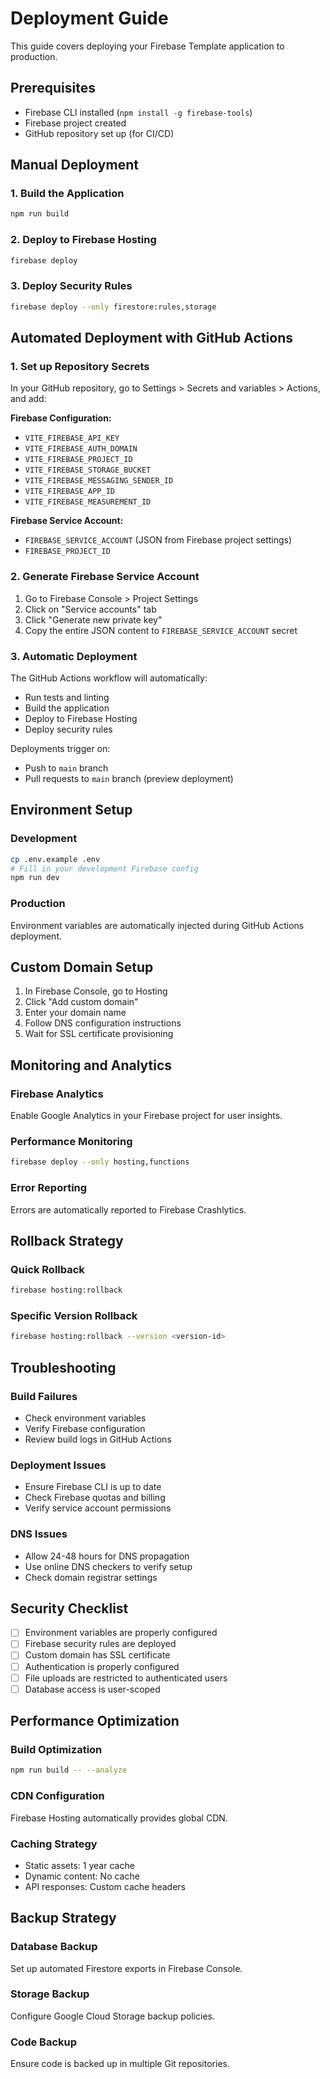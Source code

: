 # Deployment Guide

This guide covers deploying your Firebase Template application to production.

## Prerequisites

- Firebase CLI installed (`npm install -g firebase-tools`)
- Firebase project created
- GitHub repository set up (for CI/CD)

## Manual Deployment

### 1. Build the Application
```bash
npm run build
```

### 2. Deploy to Firebase Hosting
```bash
firebase deploy
```

### 3. Deploy Security Rules
```bash
firebase deploy --only firestore:rules,storage
```

## Automated Deployment with GitHub Actions

### 1. Set up Repository Secrets

In your GitHub repository, go to Settings > Secrets and variables > Actions, and add:

**Firebase Configuration:**
- `VITE_FIREBASE_API_KEY`
- `VITE_FIREBASE_AUTH_DOMAIN`
- `VITE_FIREBASE_PROJECT_ID`
- `VITE_FIREBASE_STORAGE_BUCKET`
- `VITE_FIREBASE_MESSAGING_SENDER_ID`
- `VITE_FIREBASE_APP_ID`
- `VITE_FIREBASE_MEASUREMENT_ID`

**Firebase Service Account:**
- `FIREBASE_SERVICE_ACCOUNT` (JSON from Firebase project settings)
- `FIREBASE_PROJECT_ID`

### 2. Generate Firebase Service Account

1. Go to Firebase Console > Project Settings
2. Click on "Service accounts" tab
3. Click "Generate new private key"
4. Copy the entire JSON content to `FIREBASE_SERVICE_ACCOUNT` secret

### 3. Automatic Deployment

The GitHub Actions workflow will automatically:
- Run tests and linting
- Build the application
- Deploy to Firebase Hosting
- Deploy security rules

Deployments trigger on:
- Push to `main` branch
- Pull requests to `main` branch (preview deployment)

## Environment Setup

### Development
```bash
cp .env.example .env
# Fill in your development Firebase config
npm run dev
```

### Production
Environment variables are automatically injected during GitHub Actions deployment.

## Custom Domain Setup

1. In Firebase Console, go to Hosting
2. Click "Add custom domain"
3. Enter your domain name
4. Follow DNS configuration instructions
5. Wait for SSL certificate provisioning

## Monitoring and Analytics

### Firebase Analytics
Enable Google Analytics in your Firebase project for user insights.

### Performance Monitoring
```bash
firebase deploy --only hosting,functions
```

### Error Reporting
Errors are automatically reported to Firebase Crashlytics.

## Rollback Strategy

### Quick Rollback
```bash
firebase hosting:rollback
```

### Specific Version Rollback
```bash
firebase hosting:rollback --version <version-id>
```

## Troubleshooting

### Build Failures
- Check environment variables
- Verify Firebase configuration
- Review build logs in GitHub Actions

### Deployment Issues
- Ensure Firebase CLI is up to date
- Check Firebase quotas and billing
- Verify service account permissions

### DNS Issues
- Allow 24-48 hours for DNS propagation
- Use online DNS checkers to verify setup
- Check domain registrar settings

## Security Checklist

- [ ] Environment variables are properly configured
- [ ] Firebase security rules are deployed
- [ ] Custom domain has SSL certificate
- [ ] Authentication is properly configured
- [ ] File uploads are restricted to authenticated users
- [ ] Database access is user-scoped

## Performance Optimization

### Build Optimization
```bash
npm run build -- --analyze
```

### CDN Configuration
Firebase Hosting automatically provides global CDN.

### Caching Strategy
- Static assets: 1 year cache
- Dynamic content: No cache
- API responses: Custom cache headers

## Backup Strategy

### Database Backup
Set up automated Firestore exports in Firebase Console.

### Storage Backup
Configure Google Cloud Storage backup policies.

### Code Backup
Ensure code is backed up in multiple Git repositories.